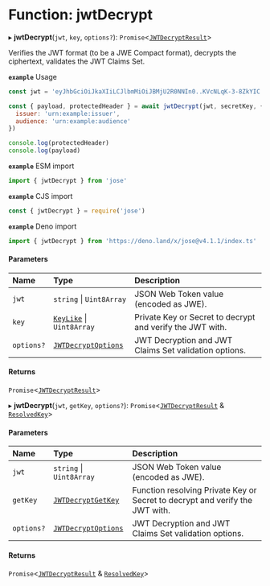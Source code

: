 # Function: jwtDecrypt

▸ **jwtDecrypt**(`jwt`, `key`, `options?`): `Promise`<[`JWTDecryptResult`](../interfaces/types.JWTDecryptResult.md)\>

Verifies the JWT format (to be a JWE Compact format), decrypts the ciphertext, validates the JWT Claims Set.

**`example`** Usage
```js
const jwt = 'eyJhbGciOiJkaXIiLCJlbmMiOiJBMjU2R0NNIn0..KVcNLqK-3-8ZkYIC.xSwF4VxO0kUMUD2W-cifsNUxnr-swyBq-nADBptyt6y9n79-iNc5b0AALJpRwc0wwDkJw8hNOMjApNUTMsK9b-asToZ3DXFMvwfJ6n1aWefvd7RsoZ2LInWFfVAuttJDzoGB.uuexQoWHwrLMEYRElT8pBQ'

const { payload, protectedHeader } = await jwtDecrypt(jwt, secretKey, {
  issuer: 'urn:example:issuer',
  audience: 'urn:example:audience'
})

console.log(protectedHeader)
console.log(payload)
```

**`example`** ESM import
```js
import { jwtDecrypt } from 'jose'
```

**`example`** CJS import
```js
const { jwtDecrypt } = require('jose')
```

**`example`** Deno import
```js
import { jwtDecrypt } from 'https://deno.land/x/jose@v4.1.1/index.ts'
```

#### Parameters

| Name | Type | Description |
| :------ | :------ | :------ |
| `jwt` | `string` \| `Uint8Array` | JSON Web Token value (encoded as JWE). |
| `key` | [`KeyLike`](../types/types.KeyLike.md) \| `Uint8Array` | Private Key or Secret to decrypt and verify the JWT with. |
| `options?` | [`JWTDecryptOptions`](../interfaces/jwt_decrypt.JWTDecryptOptions.md) | JWT Decryption and JWT Claims Set validation options. |

#### Returns

`Promise`<[`JWTDecryptResult`](../interfaces/types.JWTDecryptResult.md)\>

▸ **jwtDecrypt**(`jwt`, `getKey`, `options?`): `Promise`<[`JWTDecryptResult`](../interfaces/types.JWTDecryptResult.md) & [`ResolvedKey`](../interfaces/types.ResolvedKey.md)\>

#### Parameters

| Name | Type | Description |
| :------ | :------ | :------ |
| `jwt` | `string` \| `Uint8Array` | JSON Web Token value (encoded as JWE). |
| `getKey` | [`JWTDecryptGetKey`](../interfaces/jwt_decrypt.JWTDecryptGetKey.md) | Function resolving Private Key or Secret to decrypt and verify the JWT with. |
| `options?` | [`JWTDecryptOptions`](../interfaces/jwt_decrypt.JWTDecryptOptions.md) | JWT Decryption and JWT Claims Set validation options. |

#### Returns

`Promise`<[`JWTDecryptResult`](../interfaces/types.JWTDecryptResult.md) & [`ResolvedKey`](../interfaces/types.ResolvedKey.md)\>
